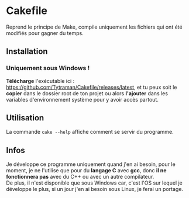 # Cakefile

Reprend le principe de Make, compile uniquement les fichiers qui ont été modifiés pour gagner du temps.

## Installation
### Uniquement sous Windows !
**Télécharge** l'exécutable ici : https://github.com/Tytraman/Cakefile/releases/latest, et tu peux soit le **copier** dans le dossier root de ton projet ou alors **l'ajouter** dans les variables d'environnement système pour y avoir accès partout.

## Utilisation
La commande `cake --help` affiche comment se servir du programme.

## Infos
Je développe ce programme uniquement quand j'en ai besoin, pour le moment, je ne l'utilise que pour du **langage C** avec **gcc**, donc **il ne fonctionnera pas** avec du C++ ou avec un autre compilateur.<br>
De plus, il n'est disponible que sous Windows car, c'est l'OS sur lequel je développe le plus, si un jour j'en ai besoin sous Linux, je ferai un portage.
